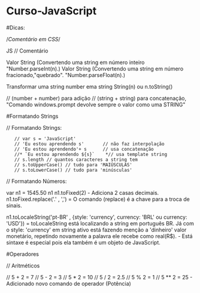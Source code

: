 # Curso-JavaScript

#Dicas: 

/*Comentário em CSS*/

<!-- Isso é um comentário em HTML--> 

JS // Comentário

<!-- Convertendo Strings -->
 Valor String  (Convertendo uma string em número inteiro "Number.parseInt(n).)
 Valor String   (Convertendo uma string em número fracionado,"quebrado". "Number.parseFloat(n).)

 Transformar uma string number ema string String(n) ou n.toString()

 // (number + number) para adição
// (string + string) para concatenação, "Comando windows.prompt devolve sempre o valor como uma STRING"

#Formatando Strings

// Formatando Strings:

       // var s = 'JavaScript'
       // 'Eu estou aprendendo s'       // não faz interpolação
       // 'Eu estou aprendendo'+ s      // usa concatenação
       //* `Eu estou aprendendo ${s}`    *// usa template string 
       // s.length // quantos caracteres a string tem
       // s.toUpperCase() // tudo para 'MAIÚSCULAS'
       // s.toLowerCase() // tudo para 'minúsculas'

// Formatando Números:  

var n1 = 1545.50
n1
n1.toFixed(2) - Adiciona 2 casas decimais.
n1.toFixed.replace('.' , ',') = O comando (replace) é a chave para a troca de sinais.

n1.toLocaleString('pt-BR' , {style: 'currency', currency: 'BRL' ou currency: 'USD'}) = toLocaleString está localizando a string em português BR. Já com o style: 'currency' em string ativo está fazendo menção a 'dinheiro' valor monetário, repetindo novamente a palavra ele recebe como real(R$). - Está sintaxe é especial pois ela também é um objeto de JavaScript.


#Operadores

// Aritméticos

// 5 + 2 = 7
// 5 - 2 = 3
// 5 * 2 = 10
// 5 / 2 = 2.5
// 5 % 2 = 1
// 5 ** 2 = 25 - Adicionado novo comando de operador (Potência) 



